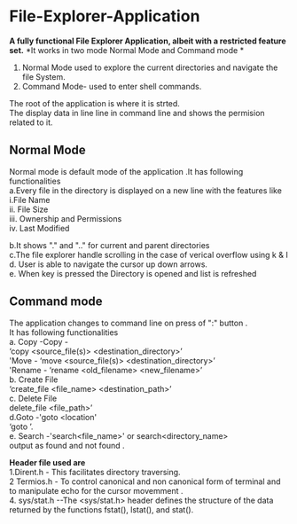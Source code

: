 # File-Explorer-Application
**A fully functional File Explorer Application, albeit with a restricted feature set.**
*It works in two mode Normal Mode and Command mode *
  1. Normal Mode used to explore the current directories and navigate the file System.
  2. Command Mode- used to enter shell commands.

The root of the application is where it is strted.   
The display data in line line in command line and shows the permision related to it.   

## Normal Mode
  Normal mode is default mode of the application .It has following functionalities    
  a.Every file in the directory is displayed on a new line with the features like   
                 i.File Name   
                 ii. File Size  
                 iii. Ownership and Permissions  
                 iv. Last Modified   
                 
  b.It shows "." and ".." for current and parent directories    
  c.The file explorer handle scrolling in the case of verical overflow using k & I  
  d. User is able to navigate the cursor up down arrows.    
  e. When key is pressed the Directory is opened and list is refreshed    
  
  ## Command mode  
   The application changes to command line on press of ":" button .  
   It has following functionalities   
    a. Copy -Copy -    
     ‘copy <source_file(s)> <destination_directory>’  
     'Move - ‘move <source_file(s)> <destination_directory>’    
     'Rename - ‘rename <old_filename> <new_filename>’    
     b. Create File    
     ‘create_file <file_name> <destination_path>’    
     c. Delete File    
     delete_file <file_path>’   
     d.Goto -'goto <location'   
     ‘goto <location>’.   
     e. Search -'search<file_name>' or search<directory_name>   
       output as found and not found .   
    
  **Header file used are**    
  1.Dirent.h -  This facilitates directory traversing.   
  2 Termios.h - To control canonical and non canonical form of terminal and to manipulate echo for the cursor movemment .   
  4. sys/stat.h --The <sys/stat.h> header defines the structure of the data returned by the functions fstat(), lstat(), and stat().    

  
